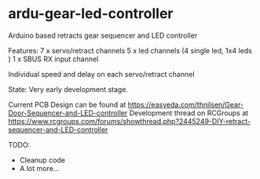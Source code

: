 # ardu-gear-led-controller
Arduino based retracts gear sequencer and LED controller

Features: 
7 x servo/retract channels
5 x led channels (4 single led, 1x4 leds )
1 x SBUS RX input channel

Individual speed and delay on each servo/retract channel

State: Very early development stage.

Current PCB Design can be found at https://easyeda.com/thnilsen/Gear-Door-Sequencer-and-LED-controller
Development thread on RCGroups at https://www.rcgroups.com/forums/showthread.php?2445249-DIY-retract-sequencer-and-LED-controller

TODO: 
* Cleanup code
* A lot more...

